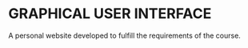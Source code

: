 GRAPHICAL USER INTERFACE
=========================

A personal website developed to fulfill the requirements of the course.
















































